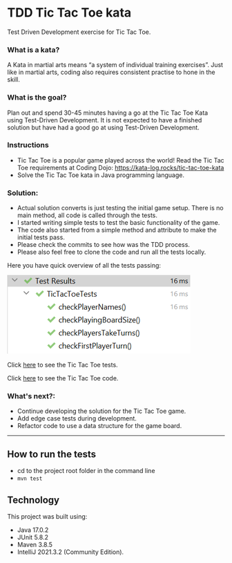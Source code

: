 # TDD Tic Tac Toe kata
Test Driven Development exercise for Tic Tac Toe.

### What is a kata?

A Kata in martial arts means “a system of individual training exercises”. Just like in martial arts, coding also requires consistent practise to hone in the skill.

### What is the goal?

Plan out and spend 30-45 minutes having a go at the Tic Tac Toe Kata using Test-Driven Development. It is not expected to have a finished solution but have had a good go at using Test-Driven Development.

### Instructions

- Tic Tac Toe is a popular game played across the world! Read the Tic Tac Toe requirements at Coding Dojo: https://kata-log.rocks/tic-tac-toe-kata
- Solve the Tic Tac Toe kata in Java programming language.

### Solution:
- Actual solution converts is just testing the initial game setup. There is no main method, all code is called through the tests.
- I started writing simple tests to test the basic functionality of the game.
- The code also started from a simple method and attribute to make the initial tests pass.
- Please check the commits to see how was the TDD process.
- Please also feel free to clone the code and run all the tests locally.

Here you have quick overview of all the tests passing:

![Tic Tac Toe Tests](docs/TicTacToeTestsPassing.PNG)

Click [here](src/test/java/clan/techreturners/TicTacToeTests.java) to see the Tic Tac Toe tests.

Click [here](src/main/java/clan/techreturners/TicTacToe.java) to see the Tic Tac Toe code.

### What's next?:
- Continue developing the solution for the Tic Tac Toe game.
- Add edge case tests during development.
- Refactor code to use a data structure for the game board.

---
## How to run the tests
- cd to the project root folder in the command line
- ``mvn test``

## Technology
This project was built using:
- Java 17.0.2
- JUnit 5.8.2
- Maven 3.8.5
- IntelliJ 2021.3.2 (Community Edition).